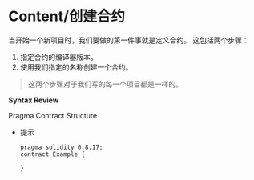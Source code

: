 # Content/创建合约

当开始一个新项目时，我们要做的第一件事就是定义合约。 这包括两个步骤：

1. 指定合约的编译器版本。
2. 使用我们指定的名称创建一个合约。

> 这两个步骤对于我们写的每一个项目都是一样的。
> 

**Syntax Review**

Pragma Contract Structure
- 提示
    
    ```solidity
    pragma solidity 0.8.17;
    contract Example {
    
    }
    ```